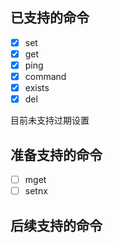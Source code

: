## 已支持的命令

- [x] set
- [x] get
- [x] ping
- [x] command
- [x] exists
- [x] del

目前未支持过期设置
## 准备支持的命令
- [ ] mget
- [ ] setnx

## 后续支持的命令



